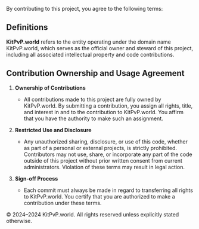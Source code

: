 By contributing to this project, you agree to the following terms:

## Definitions

**KitPvP.world** refers to the entity operating under the domain name KitPvP.world,
which serves as the official owner and steward of this project,
including all associated intellectual property and code contributions.

## Contribution Ownership and Usage Agreement

1. **Ownership of Contributions**
     - All contributions made to this project are fully owned by KitPvP.world.
       By submitting a contribution, you assign all rights, title, and interest in and to the contribution to
       KitPvP.world.
       You affirm that you have the authority to make such an assignment.

2. **Restricted Use and Disclosure**
     - Any unauthorized sharing, disclosure, or use of this code, whether as part of a personal or external projects, is
       strictly prohibited. Contributors may not use, share, or incorporate any part of the code outside of this project
       without prior written
       consent from current administrators.
       Violation of these terms may result in legal action.

3. **Sign-off Process**

     - Each commit must always be made in regard to transferring all rights to KitPvP.world.
       You certify that you are authorized to make a contribution under these terms.

© 2024–2024 KitPvP.world. All rights reserved unless explicitly stated otherwise.
